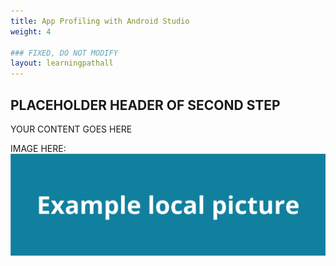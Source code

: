 ```yaml
---
title: App Profiling with Android Studio
weight: 4

### FIXED, DO NOT MODIFY
layout: learningpathall
---
```


## PLACEHOLDER HEADER OF SECOND STEP
YOUR CONTENT GOES HERE

IMAGE HERE:
![example image alt-text#center](example-picture.png "Figure 1. Example image caption")
